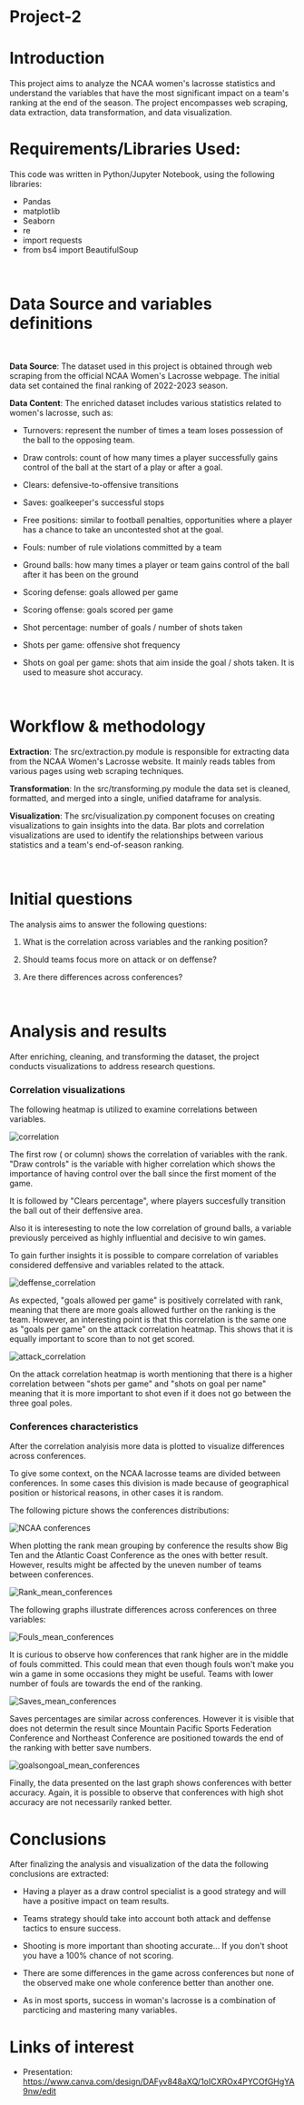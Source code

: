 # Project-2
# Introduction

This project aims to analyze the NCAA women's lacrosse statistics and understand the variables that have the most significant impact on a team's ranking at the end of the season. The project encompasses web scraping, data extraction, data transformation, and data visualization.
<br>

# Requirements/Libraries Used:
This code was written in Python/Jupyter Notebook, using the following libraries:
<br>
- Pandas
- matplotlib
- Seaborn
- re
- import requests
- from bs4 import BeautifulSoup
<br>
 

# Data Source and variables definitions
<br>

**Data Source**: The dataset used in this project is obtained through web scraping from the official NCAA Women's Lacrosse webpage. The initial data set contained the final ranking of 2022-2023 season. 

**Data Content**: The enriched dataset includes various statistics related to women's lacrosse, such as:
<br>
- Turnovers: represent the number of times a team loses possession of the ball to the opposing team.

- Draw controls: count of how many times a player successfully gains control of the ball at the start of a play or after a goal.

- Clears: defensive-to-offensive transitions

- Saves: goalkeeper's successful stops

- Free positions: similar to football penalties, opportunities where a player has a chance to take an uncontested shot at the goal.

- Fouls: number of rule violations committed by a team

- Ground balls: how many times a player or team gains control of the ball after it has been on the ground

- Scoring defense: goals allowed per game

- Scoring offense: goals scored per game

- Shot percentage: number of goals / number of shots taken

- Shots per game: offensive shot frequency

- Shots on goal per game: shots that aim inside the goal / shots taken. It is used to measure shot accuracy. 

<br>

# Workflow & methodology

**Extraction**: The src/extraction.py module is responsible for extracting data from the NCAA Women's Lacrosse website. It mainly reads tables from various pages using web scraping techniques.

**Transformation**: In the src/transforming.py module the data set is cleaned, formatted, and merged into a single, unified dataframe for analysis.

**Visualization**: The src/visualization.py component focuses on creating visualizations to gain insights into the data. Bar plots and correlation visualizations are used to identify the relationships between various statistics and a team's end-of-season ranking.

<br>

# Initial questions

The analysis aims to answer the following questions: 
<br>
1. What is the correlation across variables and the ranking position?

2. Should teams focus more on attack or on deffense?

3. Are there differences across conferences? 

<br>

# Analysis and results

After enriching, cleaning, and transforming the dataset, the project conducts visualizations to address research questions.

### Correlation visualizations

The following heatmap is utilized to examine correlations between variables.
<br>

![correlation](https://github.com/patriciazapatab/project-2/blob/main/figures/correlation_heatmap.png?raw=true)

The first row ( or column) shows the correlation of variables with the rank. "Draw controls" is the variable with higher correlation which shows the importance of having control over the ball since the first moment of the game. 

It is followed by "Clears percentage", where players succesfully transition the ball out of their deffensive area. 

Also it is interesesting to note the low correlation of ground balls, a variable previously perceived as highly influential and decisive to win games.

To gain further insights it is possible to compare correlation of variables considered deffensive and variables related to the attack. 

![deffense_correlation](https://github.com/patriciazapatab/project-2/blob/main/figures/deffence_correlation.png?raw=true)

As expected, "goals allowed per game" is positively correlated with rank, meaning that there are more goals allowed further on the ranking is the team. However, an interesting point is that this correlation is the same one as "goals per game" on the attack correlation heatmap. This shows that it is equally important to score than to not get scored. 

![attack_correlation](https://github.com/patriciazapatab/project-2/blob/main/figures/attack_correlation.png?raw=true)


On the attack correlation heatmap is worth mentioning that there is a higher correlation between "shots per game" and "shots on goal per name" meaning that it is more important to shot even if it does not go between the three goal poles.

### Conferences characteristics

After the correlation analyisis more data is plotted to visualize differences across conferences. 

To give some context, on the NCAA lacrosse teams are divided between conferences. In some cases this division is made because of geographical position or historical reasons, in other cases it is random.

The following picture shows the conferences distributions: 

![NCAA conferences](https://github.com/patriciazapatab/project-2/blob/main/images/NCAA_Division_I_womens_lacrosse_map.png?raw=true)

When plotting the rank mean grouping by conference the results show Big Ten and the Atlantic Coast Conference as the ones with better result. However, results might be affected by the uneven number of teams between conferences.

![Rank_mean_conferences](https://github.com/patriciazapatab/project-2/blob/main/figures/rank_by_conference.png?raw=true)

The following graphs illustrate differences across conferences on three variables: 

![Fouls_mean_conferences](https://github.com/patriciazapatab/project-2/blob/main/figures/fouls_by_rank.png?raw=true)

It is curious to observe how conferences that rank higher are in the middle of fouls committed. This could mean that even though fouls won't make you win a game in some occasions they might be useful. Teams with lower number of fouls are towards the end of the ranking. 

![Saves_mean_conferences](https://github.com/patriciazapatab/project-2/blob/main/figures/saves_by_rank.png?raw=true)

Saves percentages are similar across conferences. However it is visible that does not determin the result since Mountain Pacific Sports Federation Conference and Northeast Conference are positioned towards the end of the ranking with better save numbers. 

![goalsongoal_mean_conferences](https://github.com/patriciazapatab/project-2/blob/main/figures/shots_by_rank.png?raw=true)

Finally, the data presented on the last graph shows conferences with better accuracy. Again, it is possible to observe that conferences with high shot accuracy are not necessarily ranked better. 

# Conclusions

After finalizing the analysis and visualization of the data the following conclusions are extracted:

 - Having a player as a draw control specialist is a good strategy and will have a positive impact on team results.

- Teams strategy should take into account both attack and deffense tactics to ensure success. 

 - Shooting is more important than shooting accurate... If you don't shoot you have a 100% chance of not scoring. 

 - There are some differences in the game across conferences but none of the observed make one whole conference better than another one. 

 - As in most sports, success in woman's lacrosse is a combination of parcticing and mastering many variables. 



# Links of interest

- Presentation: https://www.canva.com/design/DAFyv848aXQ/1oICXROx4PYCOfGHgYA9nw/edit 